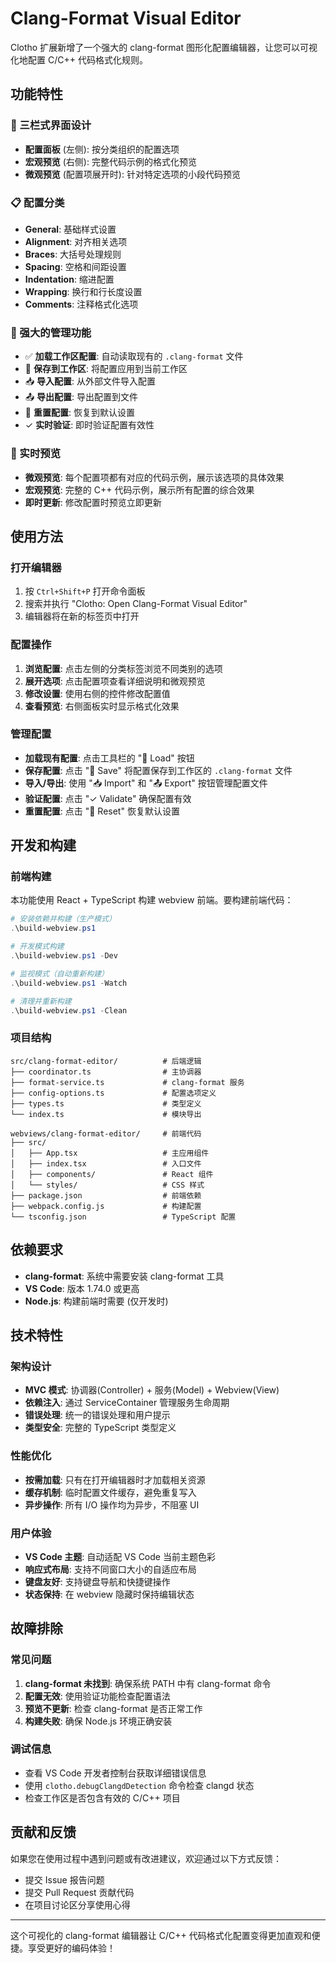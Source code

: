 # Clang-Format Visual Editor

Clotho 扩展新增了一个强大的 clang-format 图形化配置编辑器，让您可以可视化地配置 C/C++ 代码格式化规则。

## 功能特性

### 🎨 三栏式界面设计
- **配置面板** (左侧): 按分类组织的配置选项
- **宏观预览** (右侧): 完整代码示例的格式化预览
- **微观预览** (配置项展开时): 针对特定选项的小段代码预览

### 📋 配置分类
- **General**: 基础样式设置
- **Alignment**: 对齐相关选项
- **Braces**: 大括号处理规则
- **Spacing**: 空格和间距设置
- **Indentation**: 缩进配置
- **Wrapping**: 换行和行长度设置
- **Comments**: 注释格式化选项

### 🔧 强大的管理功能
- ✅ **加载工作区配置**: 自动读取现有的 `.clang-format` 文件
- 💾 **保存到工作区**: 将配置应用到当前工作区
- 📥 **导入配置**: 从外部文件导入配置
- 📤 **导出配置**: 导出配置到文件
- 🔄 **重置配置**: 恢复到默认设置
- ✓ **实时验证**: 即时验证配置有效性

### 👀 实时预览
- **微观预览**: 每个配置项都有对应的代码示例，展示该选项的具体效果
- **宏观预览**: 完整的 C++ 代码示例，展示所有配置的综合效果
- **即时更新**: 修改配置时预览立即更新

## 使用方法

### 打开编辑器
1. 按 `Ctrl+Shift+P` 打开命令面板
2. 搜索并执行 "Clotho: Open Clang-Format Visual Editor"
3. 编辑器将在新的标签页中打开

### 配置操作
1. **浏览配置**: 点击左侧的分类标签浏览不同类别的选项
2. **展开选项**: 点击配置项查看详细说明和微观预览
3. **修改设置**: 使用右侧的控件修改配置值
4. **查看预览**: 右侧面板实时显示格式化效果

### 管理配置
- **加载现有配置**: 点击工具栏的 "📁 Load" 按钮
- **保存配置**: 点击 "💾 Save" 将配置保存到工作区的 `.clang-format` 文件
- **导入/导出**: 使用 "📥 Import" 和 "📤 Export" 按钮管理配置文件
- **验证配置**: 点击 "✓ Validate" 确保配置有效
- **重置配置**: 点击 "🔄 Reset" 恢复默认设置

## 开发和构建

### 前端构建
本功能使用 React + TypeScript 构建 webview 前端。要构建前端代码：

```powershell
# 安装依赖并构建（生产模式）
.\build-webview.ps1

# 开发模式构建
.\build-webview.ps1 -Dev

# 监视模式（自动重新构建）
.\build-webview.ps1 -Watch

# 清理并重新构建
.\build-webview.ps1 -Clean
```

### 项目结构
```
src/clang-format-editor/          # 后端逻辑
├── coordinator.ts                # 主协调器
├── format-service.ts             # clang-format 服务
├── config-options.ts             # 配置选项定义
├── types.ts                      # 类型定义
└── index.ts                      # 模块导出

webviews/clang-format-editor/     # 前端代码
├── src/
│   ├── App.tsx                   # 主应用组件
│   ├── index.tsx                 # 入口文件
│   ├── components/               # React 组件
│   └── styles/                   # CSS 样式
├── package.json                  # 前端依赖
├── webpack.config.js             # 构建配置
└── tsconfig.json                 # TypeScript 配置
```

## 依赖要求

- **clang-format**: 系统中需要安装 clang-format 工具
- **VS Code**: 版本 1.74.0 或更高
- **Node.js**: 构建前端时需要 (仅开发时)

## 技术特性

### 架构设计
- **MVC 模式**: 协调器(Controller) + 服务(Model) + Webview(View)
- **依赖注入**: 通过 ServiceContainer 管理服务生命周期
- **错误处理**: 统一的错误处理和用户提示
- **类型安全**: 完整的 TypeScript 类型定义

### 性能优化
- **按需加载**: 只有在打开编辑器时才加载相关资源
- **缓存机制**: 临时配置文件缓存，避免重复写入
- **异步操作**: 所有 I/O 操作均为异步，不阻塞 UI

### 用户体验
- **VS Code 主题**: 自动适配 VS Code 当前主题色彩
- **响应式布局**: 支持不同窗口大小的自适应布局
- **键盘友好**: 支持键盘导航和快捷键操作
- **状态保持**: 在 webview 隐藏时保持编辑状态

## 故障排除

### 常见问题
1. **clang-format 未找到**: 确保系统 PATH 中有 clang-format 命令
2. **配置无效**: 使用验证功能检查配置语法
3. **预览不更新**: 检查 clang-format 是否正常工作
4. **构建失败**: 确保 Node.js 环境正确安装

### 调试信息
- 查看 VS Code 开发者控制台获取详细错误信息
- 使用 `clotho.debugClangdDetection` 命令检查 clangd 状态
- 检查工作区是否包含有效的 C/C++ 项目

## 贡献和反馈

如果您在使用过程中遇到问题或有改进建议，欢迎通过以下方式反馈：
- 提交 Issue 报告问题
- 提交 Pull Request 贡献代码
- 在项目讨论区分享使用心得

---

这个可视化的 clang-format 编辑器让 C/C++ 代码格式化配置变得更加直观和便捷。享受更好的编码体验！

